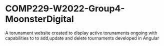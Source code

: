# COMP229-W2022-Group4-MoonsterDigital 
A torunament website created to display active torunaments ongoing with capabilities to to add,update and delete tournaments developed in Angular 
